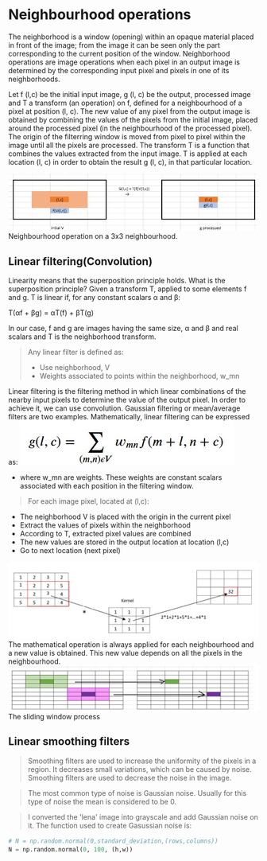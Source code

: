 # Neighbourhood operations

The neighborhood is a window (opening) within an opaque material placed in front of the image; from the image it can be seen only the part corresponding to the current position of the window.
Neighborhood operations are image operations when each pixel in an output image is determined by the corresponding input pixel and pixels in one of its neighborhoods.

Let f (l,c) be the initial input image, g (l, c) be the output, processed image and T a transform (an operation) on f, defined for a neighbourhood of a pixel at position (l, c). The new value of any pixel from the output image is obtained by combining the values of the pixels from the initial image, placed around the processed pixel (in the neighbourhood of the processed pixel). The origin of the filterring window is moved from pixel to pixel within the image until all the pixels are processed. The transform T is a function that combines the values extracted from the input image. T is applied at each location (l, c) in order to obtain the result g (l, c), in that particular location. 

![neighbourhood_operations](https://github.com/dianatat12/Image-Processing/blob/main/images/neighbourhood_operations.jpg)
Neighbourhood operation on a 3x3 neighbourhood.

## Linear filtering(Convolution)

Linearity means that the superposition principle holds.
What is the superposition principle?
Given a transform T, applied to some elements f and g. T is linear if, for any constant scalars α and β:

T(αf + βg) = αT(f) + βT(g)

In our case, f and g are images having the same size, α and β and real scalars and T is the neighborhood transform. 

>Any linear filter is defined as:
> - Use neighborhood, V
> - Weights associated to points within the neighborhood, w_mn

Linear filtering is the filtering method in which linear combinations of the nearby input pixels to determine the value of the output pixel. In order to achieve it, we can use convolution. Gaussian filtering or mean/average filters are two examples. Mathematically, linear filtering can be expressed as:
![linear_filtering](https://github.com/dianatat12/Image-Processing/blob/main/images/convolution_formula.jpg)

- where w_mn are weights. These weights are constant scalars associated with each position in the filtering window.

>For each image pixel, located at (l,c):
- The neighborhood V is placed with the origin in the current pixel
- Extract the values of pixels within the neighborhood
- According to T, extracted pixel values are combined
- The new values are stored in the output location at location (l,c)
- Go to next location (next pixel)

![convolution](https://github.com/dianatat12/Image-Processing/blob/main/images/convolution.jpg)
The mathematical operation is always applied for each neighbourhood and a new value is obtained. This new value depends on all the pixels in the neighbourhood.
![sliding](https://github.com/dianatat12/Image-Processing/blob/main/images/sliding_window.png)
The sliding window process

## Linear smoothing filters

>Smoothing filters are used to increase the uniformity of the pixels in a region. It decreases small variations, which can be caused by noise. Smoothing filters are used to decrease the noise in the image. 

>The most common type of noise is Gaussian noise. Usually for this type of noise the mean is considered to be 0.

>I converted the 'lena' image into grayscale and add Gaussian noise on it. The function used to create Gasussian noise is:

```python
# N = np.random.normal(0,standard_deviation,(rows,columns))
N = np.random.normal(0, 100, (h,w))
```

